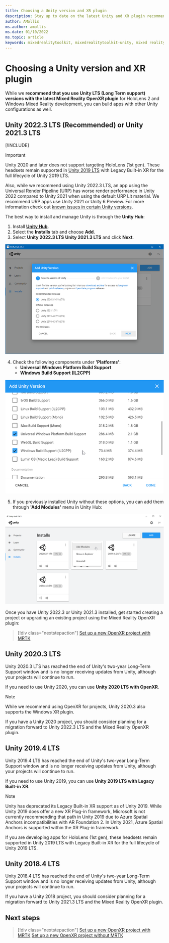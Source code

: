 ```yaml
---
title: Choosing a Unity version and XR plugin
description: Stay up to date on the latest Unity and XR plugin recommendations for HoloLens application development.
author: AMollis
ms.author: amollis
ms.date: 01/10/2022
ms.topic: article
keywords: mixedrealitytoolkit, mixedrealitytoolkit-unity, mixed reality headset, windows mixed reality headset, virtual reality headset, unity
---
```


# Choosing a Unity version and XR plugin

While we **recommend that you use Unity LTS (Long Term support) versions with the latest Mixed Reality OpenXR plugin** for HoloLens 2 and Windows Mixed Reality development, you can build apps with other Unity configurations as well.

## Unity 2022.3 LTS (Recommended) or Unity 2021.3 LTS

[!INCLUDE[](includes/xr/recommended-version.md)]

> [!IMPORTANT]
> Unity 2020 and later does not support targeting HoloLens (1st gen). These headsets remain supported in [Unity 2019 LTS](#unity-20194-lts) with Legacy Built-in XR for the full lifecycle of Unity 2019 LTS.
>
> Also, while we recommend using Unity 2022.3 LTS, an app using the Universal Render Pipeline (URP) has worse render performance in Unity 2022 compared to Unity 2021 when using the default URP Lit material. We recommend URP apps use Unity 2021 or Unity 6 Preview. For more information check out [known issues in certain Unity versions](known-issues.md).

The best way to install and manage Unity is through the **Unity Hub**:

1. Install <a href="https://unity3d.com/get-unity/download" target="_blank">**Unity Hub**</a>.
2. Select the **Installs** tab and choose **Add**.
3. Select **Unity 2022.3 LTS** **Unity 2021.3 LTS** and click **Next**.

![Unity Hub install new version](images/unity-hub-img-01.png)

4. Check the following components under **'Platforms'**:
    * **Universal Windows Platform Build Support**
    * **Windows Build Support (IL2CPP)**

![Unity Universal Windows Platform Build Support option](../images/Unity_Install_Option_UWP.png)

5. If you previously installed Unity without these options, you can add them through **'Add Modules'** menu in Unity Hub:

![Unity Windows Build Support option](../images/Unity_Install_Option_UWP2.png)

Once you have Unity 2022.3 or Unity 2021.3 installed, get started creating a project or upgrading an existing project using the Mixed Reality OpenXR plugin:

> [!div class="nextstepaction"]
> [Set up a new OpenXR project with MRTK](new-openxr-project-with-mrtk.md)

## Unity 2020.3 LTS

Unity 2020.3 LTS has reached the end of Unity's two-year Long-Term Support window and is no longer receiving updates from Unity, although your projects will continue to run.

If you need to use Unity 2020, you can use **Unity 2020 LTS with OpenXR**.

> [!NOTE]
> While we recommend using OpenXR for projects, Unity 2020.3 also supports the Windows XR plugin.

If you have a Unity 2020 project, you should consider planning for a migration forward to Unity 2022.3 LTS and the Mixed Reality OpenXR plugin.

## Unity 2019.4 LTS

Unity 2019.4 LTS has reached the end of Unity's two-year Long-Term Support window and is no longer receiving updates from Unity, although your projects will continue to run.

If you need to use Unity 2019, you can use **Unity 2019 LTS with Legacy Built-in XR**.

> [!NOTE]
> Unity has deprecated its Legacy Built-in XR support as of Unity 2019.  While Unity 2019 does offer a new XR Plug-in framework, Microsoft is not currently recommending that path in Unity 2019 due to Azure Spatial Anchors incompatibilities with AR Foundation 2.  In Unity 2021, Azure Spatial Anchors is supported within the XR Plug-in framework.

If you are developing apps for HoloLens (1st gen), these headsets remain supported in Unity 2019 LTS with Legacy Built-in XR for the full lifecycle of Unity 2019 LTS.

## Unity 2018.4 LTS

Unity 2018.4 LTS has reached the end of Unity's two-year Long-Term Support window and is no longer receiving updates from Unity, although your projects will continue to run.

If you have a Unity 2018 project, you should consider planning for a migration forward to Unity 2021.3 LTS and the Mixed Reality OpenXR plugin.

## Next steps

> [!div class="nextstepaction"]
> [Set up a new OpenXR project with MRTK](new-openxr-project-with-mrtk.md)
> [Set up a new OpenXR project without MRTK](new-openxr-project-without-mrtk.md)